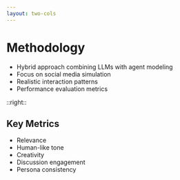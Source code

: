 ```yaml
---
layout: two-cols
---
```


# Methodology

<v-clicks>

- Hybrid approach combining LLMs with agent modeling
- Focus on social media simulation
- Realistic interaction patterns
- Performance evaluation metrics

</v-clicks>

::right::

<v-clicks>

## Key Metrics
- Relevance
- Human-like tone
- Creativity
- Discussion engagement
- Persona consistency

</v-clicks>